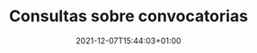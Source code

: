 ---
title: "Consultas sobre convocatorias"
date: 2021-12-07T15:44:03+01:00
type: informacion-y-atencion-al-ciudadano
layout: consultas-sobre-convocatorias
---